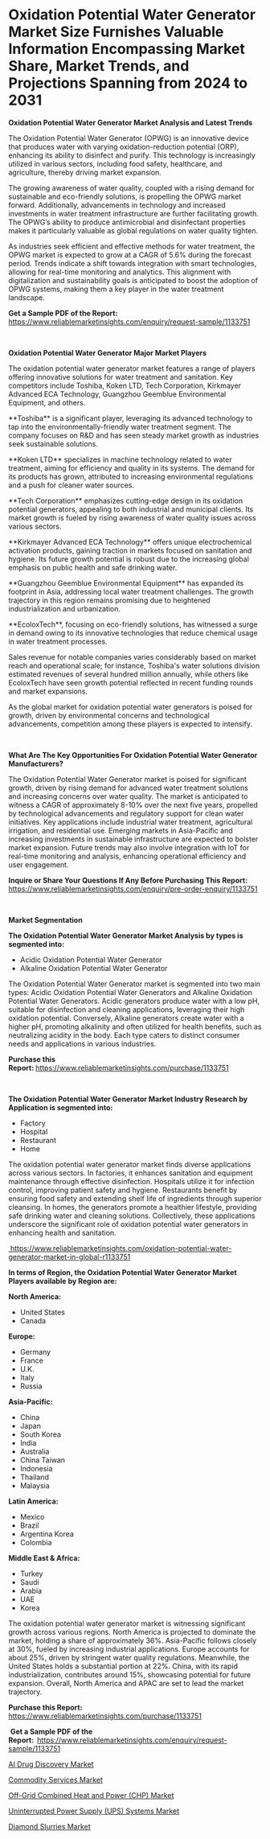 <p><h1>Oxidation Potential Water Generator Market Size Furnishes Valuable Information Encompassing Market Share, Market Trends, and Projections Spanning from 2024 to 2031</h1></p><p><strong>Oxidation Potential Water Generator Market Analysis and Latest Trends</strong></p>
<p><p>The Oxidation Potential Water Generator (OPWG) is an innovative device that produces water with varying oxidation-reduction potential (ORP), enhancing its ability to disinfect and purify. This technology is increasingly utilized in various sectors, including food safety, healthcare, and agriculture, thereby driving market expansion. </p><p>The growing awareness of water quality, coupled with a rising demand for sustainable and eco-friendly solutions, is propelling the OPWG market forward. Additionally, advancements in technology and increased investments in water treatment infrastructure are further facilitating growth. The OPWG’s ability to produce antimicrobial and disinfectant properties makes it particularly valuable as global regulations on water quality tighten. </p><p>As industries seek efficient and effective methods for water treatment, the OPWG market is expected to grow at a CAGR of 5.6% during the forecast period. Trends indicate a shift towards integration with smart technologies, allowing for real-time monitoring and analytics. This alignment with digitalization and sustainability goals is anticipated to boost the adoption of OPWG systems, making them a key player in the water treatment landscape.</p></p>
<p><strong>Get a Sample PDF of the Report:&nbsp;</strong> <a href="https://www.reliablemarketinsights.com/enquiry/request-sample/1133751?utm_campaign=1400&utm_medium=2&utm_source=Github&utm_content=ia&utm_term=07102024&utm_id=oxidation-potential-water-generator">https://www.reliablemarketinsights.com/enquiry/request-sample/1133751</a></p>
<p>&nbsp;</p>
<p><strong>Oxidation Potential Water Generator Major Market Players</strong></p>
<p><p>The oxidation potential water generator market features a range of players offering innovative solutions for water treatment and sanitation. Key competitors include Toshiba, Koken LTD, Tech Corporation, Kirkmayer Advanced ECA Technology, Guangzhou Geemblue Environmental Equipment, and others.</p><p>**Toshiba** is a significant player, leveraging its advanced technology to tap into the environmentally-friendly water treatment segment. The company focuses on R&D and has seen steady market growth as industries seek sustainable solutions.</p><p>**Koken LTD** specializes in machine technology related to water treatment, aiming for efficiency and quality in its systems. The demand for its products has grown, attributed to increasing environmental regulations and a push for cleaner water sources.</p><p>**Tech Corporation** emphasizes cutting-edge design in its oxidation potential generators, appealing to both industrial and municipal clients. Its market growth is fueled by rising awareness of water quality issues across various sectors.</p><p>**Kirkmayer Advanced ECA Technology** offers unique electrochemical activation products, gaining traction in markets focused on sanitation and hygiene. Its future growth potential is robust due to the increasing global emphasis on public health and safe drinking water.</p><p>**Guangzhou Geemblue Environmental Equipment** has expanded its footprint in Asia, addressing local water treatment challenges. The growth trajectory in this region remains promising due to heightened industrialization and urbanization.</p><p>**EcoloxTech**, focusing on eco-friendly solutions, has witnessed a surge in demand owing to its innovative technologies that reduce chemical usage in water treatment processes.</p><p>Sales revenue for notable companies varies considerably based on market reach and operational scale; for instance, Toshiba's water solutions division estimated revenues of several hundred million annually, while others like EcoloxTech have seen growth potential reflected in recent funding rounds and market expansions.</p><p>As the global market for oxidation potential water generators is poised for growth, driven by environmental concerns and technological advancements, competition among these players is expected to intensify.</p></p>
<p>&nbsp;</p>
<p><strong>What Are The Key Opportunities For Oxidation Potential Water Generator Manufacturers?</strong></p>
<p><p>The Oxidation Potential Water Generator market is poised for significant growth, driven by rising demand for advanced water treatment solutions and increasing concerns over water quality. The market is anticipated to witness a CAGR of approximately 8-10% over the next five years, propelled by technological advancements and regulatory support for clean water initiatives. Key applications include industrial water treatment, agricultural irrigation, and residential use. Emerging markets in Asia-Pacific and increasing investments in sustainable infrastructure are expected to bolster market expansion. Future trends may also involve integration with IoT for real-time monitoring and analysis, enhancing operational efficiency and user engagement.</p></p>
<p><strong>Inquire or Share Your Questions If Any Before Purchasing This Report:</strong> <a href="https://www.reliablemarketinsights.com/enquiry/pre-order-enquiry/1133751?utm_campaign=1400&utm_medium=2&utm_source=Github&utm_content=ia&utm_term=07102024&utm_id=oxidation-potential-water-generator">https://www.reliablemarketinsights.com/enquiry/pre-order-enquiry/1133751</a></p>
<p>&nbsp;</p>
<p><strong>Market Segmentation</strong></p>
<p><strong>The Oxidation Potential Water Generator Market Analysis by types is segmented into:</strong></p>
<p><ul><li>Acidic Oxidation Potential Water Generator</li><li>Alkaline Oxidation Potential Water Generator</li></ul></p>
<p><p>The Oxidation Potential Water Generator market is segmented into two main types: Acidic Oxidation Potential Water Generators and Alkaline Oxidation Potential Water Generators. Acidic generators produce water with a low pH, suitable for disinfection and cleaning applications, leveraging their high oxidation potential. Conversely, Alkaline generators create water with a higher pH, promoting alkalinity and often utilized for health benefits, such as neutralizing acidity in the body. Each type caters to distinct consumer needs and applications in various industries.</p></p>
<p><strong>Purchase this Report:&nbsp;</strong><a href="https://www.reliablemarketinsights.com/purchase/1133751?utm_campaign=1400&utm_medium=2&utm_source=Github&utm_content=ia&utm_term=07102024&utm_id=oxidation-potential-water-generator">https://www.reliablemarketinsights.com/purchase/1133751</a></p>
<p>&nbsp;</p>
<p><strong>The Oxidation Potential Water Generator Market Industry Research by Application is segmented into:</strong></p>
<p><ul><li>Factory</li><li>Hospital</li><li>Restaurant</li><li>Home</li></ul></p>
<p><p>The oxidation potential water generator market finds diverse applications across various sectors. In factories, it enhances sanitation and equipment maintenance through effective disinfection. Hospitals utilize it for infection control, improving patient safety and hygiene. Restaurants benefit by ensuring food safety and extending shelf life of ingredients through superior cleansing. In homes, the generators promote a healthier lifestyle, providing safe drinking water and cleaning solutions. Collectively, these applications underscore the significant role of oxidation potential water generators in enhancing health and sanitation.</p></p>
<p><a href="https://www.reliablemarketinsights.com/oxidation-potential-water-generator-market-in-global-r1133751?utm_campaign=1400&utm_medium=2&utm_source=Github&utm_content=ia&utm_term=07102024&utm_id=oxidation-potential-water-generator">&nbsp;https://www.reliablemarketinsights.com/oxidation-potential-water-generator-market-in-global-r1133751</a></p>
<p><strong>In terms of Region, the Oxidation Potential Water Generator Market Players available by Region are:</strong></p>
<p>
    <p> <strong> North America: </strong>
        <ul>
            <li>United States</li>
            <li>Canada</li>
        </ul>
        </p> 
    <p> <strong> Europe: </strong>
        <ul>
            <li>Germany</li>
            <li>France</li>
            <li>U.K.</li>
            <li>Italy</li>
            <li>Russia</li>
        </ul>
        </p> 
    <p> <strong> Asia-Pacific: </strong>
        <ul>
            <li>China</li>
            <li>Japan</li>
            <li>South Korea</li>
            <li>India</li>
            <li>Australia</li>
            <li>China Taiwan</li>
            <li>Indonesia</li>
            <li>Thailand</li>
            <li>Malaysia</li>
        </ul>
        </p> 
    <p> <strong> Latin America: </strong>
        <ul>
            <li>Mexico</li>
            <li>Brazil</li>
            <li>Argentina Korea</li>
            <li>Colombia</li>
        </ul>
        </p> 
    <p> <strong> Middle East & Africa: </strong>
        <ul>
            <li>Turkey</li>
            <li>Saudi</li>
            <li>Arabia</li>
            <li>UAE</li>
            <li>Korea</li>
        </ul>
    </p>
    </p>
<p><p>The oxidation potential water generator market is witnessing significant growth across various regions. North America is projected to dominate the market, holding a share of approximately 36%. Asia-Pacific follows closely at 30%, fueled by increasing industrial applications. Europe accounts for about 25%, driven by stringent water quality regulations. Meanwhile, the United States holds a substantial portion at 22%. China, with its rapid industrialization, contributes around 15%, showcasing potential for future expansion. Overall, North America and APAC are set to lead the market trajectory.</p></p>
<p><strong>Purchase this Report: </strong><a href="https://www.reliablemarketinsights.com/purchase/1133751?utm_campaign=1400&utm_medium=2&utm_source=Github&utm_content=ia&utm_term=07102024&utm_id=oxidation-potential-water-generator">https://www.reliablemarketinsights.com/purchase/1133751</a></p>
<p>&nbsp;<strong>Get a Sample PDF of the Report:&nbsp;&nbsp;</strong><a href="https://www.reliablemarketinsights.com/enquiry/request-sample/1133751?utm_campaign=1400&utm_medium=2&utm_source=Github&utm_content=ia&utm_term=07102024&utm_id=oxidation-potential-water-generator">https://www.reliablemarketinsights.com/enquiry/request-sample/1133751</a></p>
<p><strong></strong></p>
<p><p><a href="https://www.linkedin.com/pulse/ai-drug-discovery-market-segmentation-in-depth-analysis-immuno-oncologyneurodegenerative-forqf?utm_campaign=1400&utm_medium=2&utm_source=Github&utm_content=ia&utm_term=07102024&utm_id=oxidation-potential-water-generator">AI Drug Discovery Market</a></p><p><a href="https://www.linkedin.com/pulse/commodity-services-market-opportunities-emerging-global-trends-4p4if?utm_campaign=1400&utm_medium=2&utm_source=Github&utm_content=ia&utm_term=07102024&utm_id=oxidation-potential-water-generator">Commodity Services Market</a></p><p><a href="https://issuu.com/reportprime-2/docs/off-grid-combined-heat-and-power-ch_31d3a3edb7e769?utm_campaign=1400&utm_medium=2&utm_source=Github&utm_content=ia&utm_term=07102024&utm_id=oxidation-potential-water-generator">Off-Grid Combined Heat and Power (CHP) Market</a></p><p><a href="https://issuu.com/reportprime-2/docs/uninterrupted-power-supply-ups-syst_67746694fc5376?utm_campaign=1400&utm_medium=2&utm_source=Github&utm_content=ia&utm_term=07102024&utm_id=oxidation-potential-water-generator">Uninterrupted Power Supply (UPS) Systems Market</a></p><p><a href="https://www.linkedin.com/pulse/analyzing-diamond-slurries-market-dynamics-growth-drivers-wpime?utm_campaign=1400&utm_medium=2&utm_source=Github&utm_content=ia&utm_term=07102024&utm_id=oxidation-potential-water-generator">Diamond Slurries Market</a></p></p>